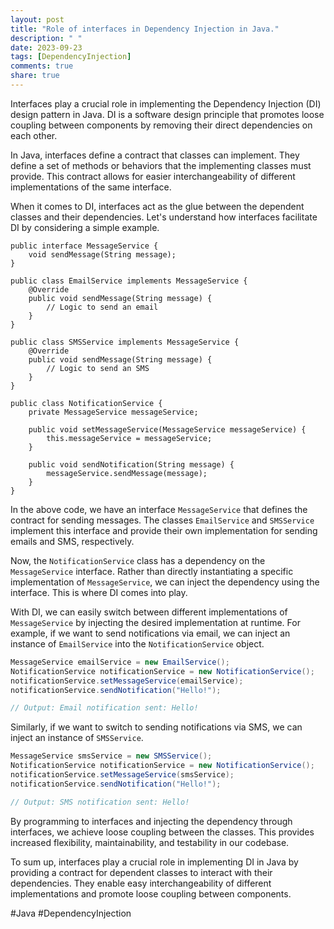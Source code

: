 ```yaml
---
layout: post
title: "Role of interfaces in Dependency Injection in Java."
description: " "
date: 2023-09-23
tags: [DependencyInjection]
comments: true
share: true
---
```


Interfaces play a crucial role in implementing the Dependency Injection (DI) design pattern in Java. DI is a software design principle that promotes loose coupling between components by removing their direct dependencies on each other.

In Java, interfaces define a contract that classes can implement. They define a set of methods or behaviors that the implementing classes must provide. This contract allows for easier interchangeability of different implementations of the same interface.

When it comes to DI, interfaces act as the glue between the dependent classes and their dependencies. Let's understand how interfaces facilitate DI by considering a simple example.

```
public interface MessageService {
    void sendMessage(String message);
}

public class EmailService implements MessageService {
    @Override
    public void sendMessage(String message) {
        // Logic to send an email
    }
}

public class SMSService implements MessageService {
    @Override
    public void sendMessage(String message) {
        // Logic to send an SMS
    }
}

public class NotificationService {
    private MessageService messageService;

    public void setMessageService(MessageService messageService) {
        this.messageService = messageService;
    }

    public void sendNotification(String message) {
        messageService.sendMessage(message);
    }
}
```

In the above code, we have an interface `MessageService` that defines the contract for sending messages. The classes `EmailService` and `SMSService` implement this interface and provide their own implementation for sending emails and SMS, respectively.

Now, the `NotificationService` class has a dependency on the `MessageService` interface. Rather than directly instantiating a specific implementation of `MessageService`, we can inject the dependency using the interface. This is where DI comes into play.

With DI, we can easily switch between different implementations of `MessageService` by injecting the desired implementation at runtime. For example, if we want to send notifications via email, we can inject an instance of `EmailService` into the `NotificationService` object.

```java
MessageService emailService = new EmailService();
NotificationService notificationService = new NotificationService();
notificationService.setMessageService(emailService);
notificationService.sendNotification("Hello!");

// Output: Email notification sent: Hello!
```

Similarly, if we want to switch to sending notifications via SMS, we can inject an instance of `SMSService`.

```java
MessageService smsService = new SMSService();
NotificationService notificationService = new NotificationService();
notificationService.setMessageService(smsService);
notificationService.sendNotification("Hello!");

// Output: SMS notification sent: Hello!
```

By programming to interfaces and injecting the dependency through interfaces, we achieve loose coupling between the classes. This provides increased flexibility, maintainability, and testability in our codebase.

To sum up, interfaces play a crucial role in implementing DI in Java by providing a contract for dependent classes to interact with their dependencies. They enable easy interchangeability of different implementations and promote loose coupling between components.

#Java #DependencyInjection
